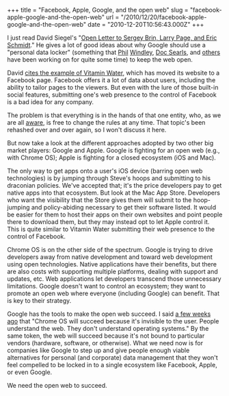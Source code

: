 +++
title = "Facebook, Apple, Google, and the open web"
slug = "facebook-apple-google-and-the-open-web"
url = "/2010/12/20/facebook-apple-google-and-the-open-web"
date = "2010-12-20T10:56:43.000Z"
+++

I just read David Siegel's "<a href="http://thepowerofpull.com/pull/an-open-letter-to-sergey-brin-larry-page-and-eric-schmidt">Open Letter to Sergey Brin, Larry Page, and Eric Schmidt</a>." He gives a lot of good ideas about why Google should use a "personal data locker" (something that <a href="http://www.windley.com/archives/2010/11/essential_characteristics_of_a_personal_data_store.shtml">Phil</a> <a href="http://www.windley.com/archives/2010/04/personal_data_freedom_and_value_creation.shtml">Windley</a>, <a href="http://cyber.law.harvard.edu/projectvrm/Main_Page">Doc Searls</a>, and <a href="http://www.equalsdrummond.name/?cat=93">others</a> have been working on for quite some time) to keep the web open.

David <a href="http://thepowerofpull.com/pull/the-open-web-movement-a-call-to-action-2">cites the example of Vitamin Water</a>, which has moved its website to a Facebook page. Facebook offers it a lot of data about users, including the ability to tailor pages to the viewers. But even with the lure of those built-in social features, submitting one's web presence to the control of Facebook is a bad idea for any company.

The problem is that everything is in the hands of that one entity, who, as we are all <a href="http://staynalive.com/articles/facebook-shows-its-hand-in-privacy/">aware</a>, is free to change the rules at any time. That topic's been rehashed over and over again, so I won't discuss it here.

But now take a look at the different approaches adopted by two other big market players: Google and Apple. Google is fighting for an open web (e.g., with Chrome OS); Apple is fighting for a closed ecosystem (iOS and Mac).

The only way to get apps onto a user's iOS device (barring open web technologies) is by jumping through Steve's hoops and submitting to his draconian policies. We've accepted that; it's the price developers pay to get native apps into that ecosystem. But look at the Mac App Store. Developers who want the visibility that the Store gives them will submit to the hoop-jumping and policy-abiding necessary to get their software listed. It would be easier for them to host their apps on their own websites and point people there to download them, but they may instead opt to let Apple control it. This is quite similar to Vitamin Water submitting their web presence to the control of Facebook.

Chrome OS is on the other side of the spectrum. Google is trying to drive developers away from native development and toward web development using open technologies. Native applications have their benefits, but there are also costs with supporting multiple platforms, dealing with support and updates, etc. Web applications let developers transcend those unnecessary limitations. Google doesn't want to control an ecosystem; they want to promote an open web where everyone (including Google) can benefit. That is key to their strategy.

Google has the tools to make the open web succeed. I said <a href="http://twitter.com/#!/snay2/status/12247744307527680">a few weeks ago</a> that "Chrome OS will succeed because it's invisible to the user. People understand the web. They don't understand operating systems." By the same token, the web will succeed because it's not bound to particular vendors (hardware, software, or otherwise). What we need now is for companies like Google to step up and give people enough viable alternatives for personal (and corporate) data management that they won't feel compelled to be locked in to a single ecosystem like Facebook, Apple, or even Google.

We need the open web to succeed.